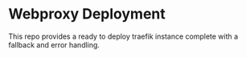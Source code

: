 # Webproxy Deployment

This repo provides a ready to deploy traefik instance complete with a fallback and error handling.
